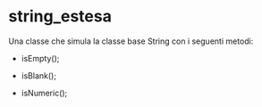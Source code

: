 # string_estesa

Una classe che simula la classe base String con i seguenti metodi:

- isEmpty();

- isBlank();

- isNumeric();
